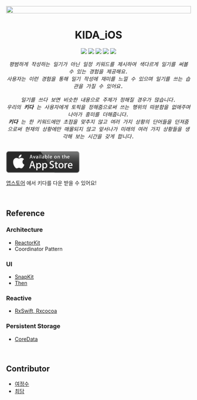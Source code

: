 <img src="https://user-images.githubusercontent.com/33051018/154844642-57a6ce6d-bd87-4269-a340-1e80a4a3bea8.jpg"  width="100%" height="40%"/>

<div align="center"><h1>KIDA_iOS</h1></div>

<p align="center">
  <img src="https://img.shields.io/badge/KIDA-orange" />
  <img src="https://img.shields.io/badge/swift-5.5-skyblue" />
  <img src="https://img.shields.io/badge/Xcode-12.0-blue" />
  <img src="https://img.shields.io/badge/iOS-13.0-blue" />
  <img src="https://img.shields.io/badge/Cocoapods-1.11.2-blue" />
</p>

<p align="center">
  <i>
    <samp> 
      평범하게 작성하는 일기가 아닌 일정 키워드를 제시하여 색다르게 일기를 써볼 수 있는 경험을 제공해요.<br/>
      사용자는 이런 경험을 통해 일기 작성에 재미를 느낄 수 있으며 일기를 쓰는 습관을 가질 수 있어요.<br/> <br/>
      일기를 쓰다 보면 비슷한 내용으로 주제가 정해질 경우가 많습니다. <br/> 
      우리의 <b>키다</b> 는 사용자에게 토픽을 정해줌으로써 쓰는 행위의 따분함을 없애주며 나아가 흥미를 더해줍니다. <br/>
      <b>키다</b> 는 한 키워드에만 초점을 맞추지 않고 여러 가지 상황의 단어들을 던져줌으로써 현재의 상황에만 매몰되지 않고 앞서나가 미래의 여러 가지 상황들을 생각해 보는 시간을 갖게 합니다.<br/>
    </samp>
  </i>
</p>

<br/>

<a href="https://apps.apple.com/app/kida/id1610539797" target="_blank">
<img src="./screenshot/appstore.png" link="" width = 200></a>

[앱스토어](https://apps.apple.com/app/kida/id1610539797) 에서 키다를 다운 받을 수 있어요!

<br/>


## Reference
<h3>Architecture</h3>

- [ReactorKit](https://github.com/ReactorKit/ReactorKit)
- Coordinator Pattern

<h3>UI</h3>

- [SnapKit](https://github.com/SnapKit/SnapKit)
- [Then](https://github.com/devxoul/Then)

<h3>Reactive</h3>

- [RxSwift, Rxcocoa](https://github.com/ReactiveX/RxSwift)

<h3>Persistent Storage</h3>

- [CoreData](https://developer.apple.com/documentation/coredata)

<br/>

<h2>Contributor</h2>

- [여정수](https://github.com/IAnnealer)
- [최담](https://github.com/choidam)
